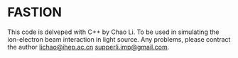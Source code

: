# FASTION
This code is delveped with C++ by Chao Li.
To be used in simulating the ion-electron beam interaction in light source.
Any problems, please contract the author lichao@ihep.ac.cn supperli.imp@gmail.com.

